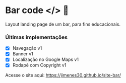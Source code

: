 # Bar code &lt;/> :beers:
Layout landing page de um bar, para fins educacionais.
### Últimas implementações

- [x] Navegação v1
- [x] Banner v1
- [x] Localização no Google Maps v1
- [x] Rodapé com Copyright v1

Acesse o site aqui: https://jimenes30.github.io/site-bar/
